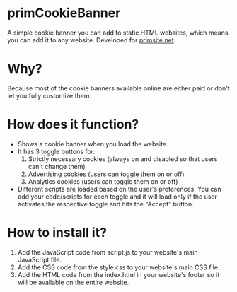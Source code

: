 # primCookieBanner
A simple cookie banner you can add to static HTML websites, which means you can add it to any website. Developed for [primsite.net](https://primsite.net/).

# Why?
Because most of the cookie banners available online are either paid or don't let you fully customize them.

# How does it function?
- Shows a cookie banner when you load the website.
- It has 3 toggle buttons for:
  1. Strictly necessary cookies (always on and disabled so that users can't change them)
  2. Advertising cookies (users can toggle them on or off)
  3. Analytics cookies (users can toggle them on or off)
- Different scripts are loaded based on the user's preferences. You can add your code/scripts for each toggle and it will load only if the user activates the respective toggle and hits the "Accept" button.

# How to install it?
1. Add the JavaScript code from script.js to your website's main JavaScript file.
2. Add the CSS code from the style.css to your website's main CSS file.
3. Add the HTML code from the index.html in your website's footer so it will be available on the entire website.
